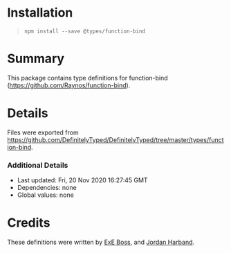 # Installation
> `npm install --save @types/function-bind`

# Summary
This package contains type definitions for function-bind (https://github.com/Raynos/function-bind).

# Details
Files were exported from https://github.com/DefinitelyTyped/DefinitelyTyped/tree/master/types/function-bind.

### Additional Details
 * Last updated: Fri, 20 Nov 2020 16:27:45 GMT
 * Dependencies: none
 * Global values: none

# Credits
These definitions were written by [ExE Boss](https://github.com/ExE-Boss), and [Jordan Harband](https://github.com/ljharb).
